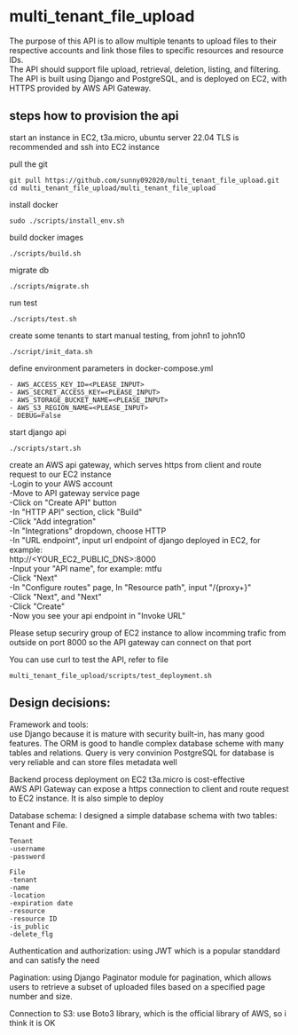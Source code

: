 # multi_tenant_file_upload

The purpose of this API is to allow multiple tenants to upload files to their respective accounts and link those files to specific resources and resource IDs.  
The API should support file upload, retrieval, deletion, listing, and filtering. The API is built using Django and PostgreSQL, and is deployed on EC2, with HTTPS provided by AWS API Gateway.

## steps how to provision the api

start an instance in EC2, t3a.micro, ubuntu server 22.04 TLS is recommended and
ssh into EC2 instance

pull the git

```
git pull https://github.com/sunny092020/multi_tenant_file_upload.git
cd multi_tenant_file_upload/multi_tenant_file_upload
```
install docker
```
sudo ./scripts/install_env.sh
```
build docker images
```
./scripts/build.sh
```

migrate db
```
./scripts/migrate.sh
```

run test
```
./scripts/test.sh
```

create some tenants to start manual testing, from john1 to john10
```
./script/init_data.sh
```

define environment parameters in docker-compose.yml
```
- AWS_ACCESS_KEY_ID=<PLEASE_INPUT>
- AWS_SECRET_ACCESS_KEY=<PLEASE_INPUT>
- AWS_STORAGE_BUCKET_NAME=<PLEASE_INPUT>
- AWS_S3_REGION_NAME=<PLEASE_INPUT>
- DEBUG=False
```

start django api
```
./scripts/start.sh
```

create an AWS api gateway, which serves https from client and route request to our EC2 instance  
-Login to your AWS account  
-Move to API gateway service page  
-Click on "Create API" button  
-In "HTTP API" section, click "Build"  
-Click "Add integration"  
-In "Integrations" dropdown, choose HTTP  
-In "URL endpoint", input url endpoint of django deployed in EC2, for example:  
http://<YOUR_EC2_PUBLIC_DNS>:8000  
-Input your "API name", for example: mtfu  
-Click "Next"  
-In "Configure routes" page, In "Resource path", input "/{proxy+}"  
-Click "Next", and "Next"  
-Click "Create"  
-Now you see your api endpoint in "Invoke URL"  

Please setup securiry group of EC2 instance to allow incomming trafic from outside on port 8000
so the API gateway can connect on that port


You can use curl to test the API, refer to file 
```
multi_tenant_file_upload/scripts/test_deployment.sh
```

## Design decisions:

Framework and tools:  
use Django because it is mature with security built-in, has many good features. The ORM is good to handle complex database scheme with many tables and relations. Query is very convinion
PostgreSQL for database is very reliable and can store files metadata well

Backend process deployment on EC2 t3a.micro is cost-effective  
AWS API Gateway can expose a https connection to client and route request to EC2 instance. It is also simple to deploy

Database schema: I designed a simple database schema with two tables: 
Tenant and File. 
```
Tenant
-username
-password

File
-tenant
-name
-location
-expiration date
-resource
-resource ID
-is_public
-delete_flg
```

Authentication and authorization: using JWT which is a popular standdard and can satisfy the need

Pagination: using Django Paginator module for pagination, which allows users to retrieve a subset of uploaded files based on a specified page number and size.

Connection to S3: use Boto3 library, which is the official library of AWS, so i think it is OK

